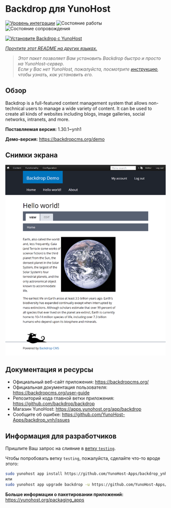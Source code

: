 <!--
Важно: этот README был автоматически сгенерирован <https://github.com/YunoHost/apps/tree/master/tools/readme_generator>
Он НЕ ДОЛЖЕН редактироваться вручную.
-->

# Backdrop для YunoHost

[![Уровень интеграции](https://apps.yunohost.org/badge/integration/backdrop)](https://ci-apps.yunohost.org/ci/apps/backdrop/)
![Состояние работы](https://apps.yunohost.org/badge/state/backdrop)
![Состояние сопровождения](https://apps.yunohost.org/badge/maintained/backdrop)

[![Установите Backdrop с YunoHost](https://install-app.yunohost.org/install-with-yunohost.svg)](https://install-app.yunohost.org/?app=backdrop)

*[Прочтите этот README на других языках.](./ALL_README.md)*

> *Этот пакет позволяет Вам установить Backdrop быстро и просто на YunoHost-сервер.*  
> *Если у Вас нет YunoHost, пожалуйста, посмотрите [инструкцию](https://yunohost.org/install), чтобы узнать, как установить его.*

## Обзор

Backdrop is a full-featured content management system that allows non-technical users to manage a wide variety of content. It can be used to create all kinds of websites including blogs, image galleries, social networks, intranets, and more.


**Поставляемая версия:** 1.30.1~ynh1

**Демо-версия:** <https://backdropcms.org/demo>

## Снимки экрана

![Снимок экрана Backdrop](./doc/screenshots/Hello_world.png)

## Документация и ресурсы

- Официальный веб-сайт приложения: <https://backdropcms.org/>
- Официальная документация пользователя: <https://backdropcms.org/user-guide>
- Репозиторий кода главной ветки приложения: <https://github.com/backdrop/backdrop>
- Магазин YunoHost: <https://apps.yunohost.org/app/backdrop>
- Сообщите об ошибке: <https://github.com/YunoHost-Apps/backdrop_ynh/issues>

## Информация для разработчиков

Пришлите Ваш запрос на слияние в [ветку `testing`](https://github.com/YunoHost-Apps/backdrop_ynh/tree/testing).

Чтобы попробовать ветку `testing`, пожалуйста, сделайте что-то вроде этого:

```bash
sudo yunohost app install https://github.com/YunoHost-Apps/backdrop_ynh/tree/testing --debug
или
sudo yunohost app upgrade backdrop -u https://github.com/YunoHost-Apps/backdrop_ynh/tree/testing --debug
```

**Больше информации о пакетировании приложений:** <https://yunohost.org/packaging_apps>
